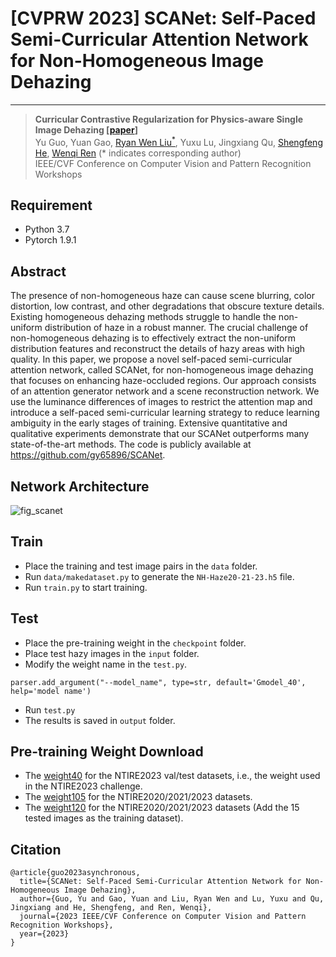 # [CVPRW 2023] SCANet: Self-Paced Semi-Curricular Attention Network for Non-Homogeneous Image Dehazing

---
>**Curricular Contrastive Regularization for Physics-aware Single Image Dehazing [[paper](http://arxiv.org/abs/2304.08444)]**<br>  Yu Guo, Yuan Gao, [Ryan Wen Liu<sup>*</sup>](http://mipc.whut.edu.cn/index.html), Yuxu Lu, Jingxiang Qu, [Shengfeng He](http://www.shengfenghe.com/), [Wenqi Ren](https://sites.google.com/view/wenqiren/homepage) (* indicates corresponding author) <br> 
>IEEE/CVF Conference on Computer Vision and Pattern Recognition Workshops

## Requirement

- Python 3.7
- Pytorch 1.9.1

## Abstract
The presence of non-homogeneous haze can cause scene blurring, color distortion, low contrast, and other degradations that obscure texture details. Existing homogeneous dehazing methods struggle to handle the non-uniform distribution of haze in a robust manner. The crucial challenge of non-homogeneous dehazing is to effectively extract the non-uniform distribution features and reconstruct the details of hazy areas with high quality. In this paper, we propose a novel self-paced semi-curricular attention network, called SCANet, for non-homogeneous image dehazing that focuses on enhancing haze-occluded regions. Our approach consists of an attention generator network and a scene reconstruction network. We use the luminance differences of images to restrict the attention map and introduce a self-paced semi-curricular learning strategy to reduce learning ambiguity in the early stages of training. Extensive quantitative and qualitative experiments demonstrate that our SCANet outperforms many state-of-the-art methods. The code is publicly available at https://github.com/gy65896/SCANet.


## Network Architecture
![fig_scanet](https://user-images.githubusercontent.com/48637474/232728784-74728cd8-c18e-40b8-a275-1b2ca24a05e7.png)

## Train

* Place the training and test image pairs in the `data` folder.
* Run `data/makedataset.py` to generate the `NH-Haze20-21-23.h5` file.
* Run `train.py` to start training.

## Test

* Place the pre-training weight in the `checkpoint` folder.
* Place test hazy images in the `input` folder.
* Modify the weight name in the `test.py`.<br> 
```
parser.add_argument("--model_name", type=str, default='Gmodel_40', help='model name')
```
* Run `test.py`
* The results is saved in `output` folder.

## Pre-training Weight Download

* The [weight40](https://drive.google.com/file/d/15-M7bGwZkXtCato_kEfLi1VOq-tjblPL/view?usp=share_link) for the NTIRE2023 val/test datasets, i.e., the weight used in the NTIRE2023 challenge.
* The [weight105](https://drive.google.com/file/d/1ATye3j81n62VHXwGihShazYnMoEbTMLd/view?usp=share_link) for the NTIRE2020/2021/2023 datasets.
* The [weight120](https://drive.google.com/file/d/1sC81YfqOa82irk_Dy37I9oxpX4zniS2z/view?usp=share_link) for the NTIRE2020/2021/2023 datasets (Add the 15 tested images as the training dataset).

## Citation

```
@article{guo2023asynchronous,
  title={SCANet: Self-Paced Semi-Curricular Attention Network for Non-Homogeneous Image Dehazing},
  author={Guo, Yu and Gao, Yuan and Liu, Ryan Wen and Lu, Yuxu and Qu, Jingxiang and He, Shengfeng, and Ren, Wenqi},
  journal={2023 IEEE/CVF Conference on Computer Vision and Pattern Recognition Workshops},
  year={2023}
}
```
